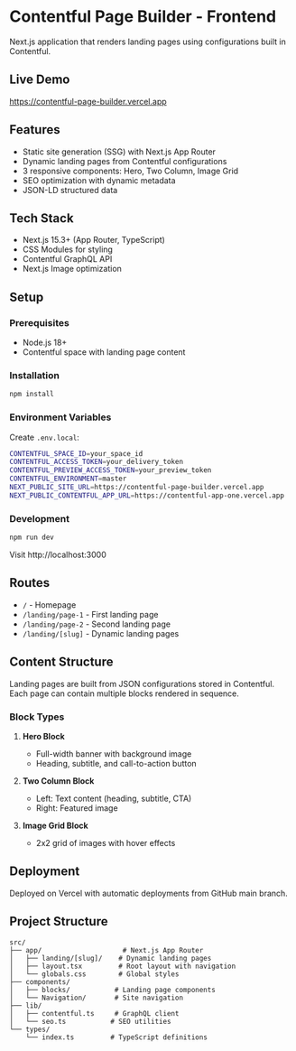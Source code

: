 # Contentful Page Builder - Frontend

Next.js application that renders landing pages using configurations built in Contentful.

## Live Demo

https://contentful-page-builder.vercel.app

## Features

- Static site generation (SSG) with Next.js App Router
- Dynamic landing pages from Contentful configurations
- 3 responsive components: Hero, Two Column, Image Grid
- SEO optimization with dynamic metadata
- JSON-LD structured data

## Tech Stack

- Next.js 15.3+ (App Router, TypeScript)
- CSS Modules for styling
- Contentful GraphQL API
- Next.js Image optimization

## Setup

### Prerequisites
- Node.js 18+
- Contentful space with landing page content

### Installation

```bash
npm install
```

### Environment Variables

Create `.env.local`:

```bash
CONTENTFUL_SPACE_ID=your_space_id
CONTENTFUL_ACCESS_TOKEN=your_delivery_token
CONTENTFUL_PREVIEW_ACCESS_TOKEN=your_preview_token
CONTENTFUL_ENVIRONMENT=master
NEXT_PUBLIC_SITE_URL=https://contentful-page-builder.vercel.app
NEXT_PUBLIC_CONTENTFUL_APP_URL=https://contentful-app-one.vercel.app
```

### Development

```bash
npm run dev
```

Visit http://localhost:3000

## Routes

- `/` - Homepage
- `/landing/page-1` - First landing page
- `/landing/page-2` - Second landing page
- `/landing/[slug]` - Dynamic landing pages

## Content Structure

Landing pages are built from JSON configurations stored in Contentful. Each page can contain multiple blocks rendered in sequence.

### Block Types

1. **Hero Block**
   - Full-width banner with background image
   - Heading, subtitle, and call-to-action button

2. **Two Column Block**
   - Left: Text content (heading, subtitle, CTA)
   - Right: Featured image

3. **Image Grid Block**
   - 2x2 grid of images with hover effects

## Deployment

Deployed on Vercel with automatic deployments from GitHub main branch.

## Project Structure

```
src/
├── app/                    # Next.js App Router
│   ├── landing/[slug]/    # Dynamic landing pages
│   ├── layout.tsx         # Root layout with navigation
│   └── globals.css        # Global styles
├── components/
│   ├── blocks/           # Landing page components
│   └── Navigation/       # Site navigation
├── lib/
│   ├── contentful.ts     # GraphQL client
│   └── seo.ts           # SEO utilities
└── types/
    └── index.ts         # TypeScript definitions
```
